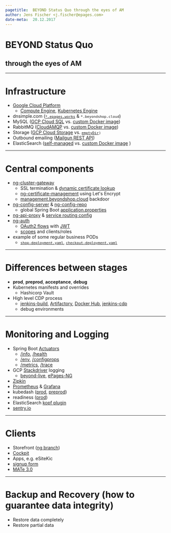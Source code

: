 ```yaml
---
pagetitle:  BEYOND Status Quo through the eyes of AM
author: Jens Fischer <j.fischer@epages.com>
date-meta:  20.12.2017
---
```


# BEYOND Status Quo

<h2>through the eyes of AM</h2>

---

# Infrastructure

* [Google Cloud Platform](https://cloud.google.com/)
    * [Compute Engine](https://cloud.google.com/compute/), [Kubernetes Engine](https://cloud.google.com/kubernetes-engine/)
* dnsimple.com (<code style="font-size: 80%;">[*.epages.works](https://dnsimple.com/a/51209/domains/epages.works/records)</code> & <code style="font-size: 80%;">*.beyondshop.cloud</code>)
* MySQL ([GCP Cloud SQL](https://cloud.google.com/sql/) vs. [custom Docker image](https://github.com/ePages-de/ng-docker-images/tree/master/ng-mysql-microservices))
* RabbitMQ ([CloudAMQP](https://artistic-duckbill.rmq.cloudamqp.com) vs. [custom Docker image](https://github.com/ePages-de/ng-docker-images/tree/master/ng-rabbitmq))
* Storage ([GCP Cloud Storage](https://cloud.google.com/storage/) vs. <code style="font-size: 80%;">[emptyDir](https://github.com/ePages-de/ng-infra/blob/master/deploy/automated-gce/environments/_acceptance/manifest-overrides/product/deployments/product-elasticsearch-statefulset.override.yaml))</code>
* Outbound emailing ([Mailgun REST API](https://documentation.mailgun.com/en/latest/api_reference.html))
* ElasticSearch ([self-managed](https://github.com/ePages-de/ng-infra/blob/master/deploy/automated-gce/_template/manifests/product/deployments/product-elasticsearch-statefulset.yaml) vs. [custom Docker image](https://github.com/ePages-de/ng-docker-images/tree/master/ng-elasticsearch) )

---

# Central components

* [ng-cluster-gateway](https://github.com/ePages-de/ng-cluster-gateway)
    * SSL termination & [dynamic certificate lookup](img/clustergateway-custom-ssl-certificates-010.png)
    * [ng-certificate-management](https://github.com/ePages-de/ng-certificate-management) using Let's Encrypt
    * [management.beyondshop.cloud](https://management.beyondshop.cloud/shop/system) backdoor
* [ng-config-server](https://github.com/ePages-de/ng-config-server) & [ng-config-repo](https://github.com/ePages-de/ng-config-repo)
    * global Spring Boot [application.properties](https://github.com/ePages-de/ng-infra/blob/master/deploy/automated-gce/_template/manifests/infrastructure/configs/application-properties-configMap.yaml)
* [ng-api-proxy](https://github.com/ePages-de/ng-api-proxy) & [service routing config](https://github.com/ePages-de/ng-config-repo/blob/gce/api-proxy.yml)
* [ng-auth](https://github.com/ePages-de/ng-auth)
    * [OAuth2 flows](http://build.epages.works:8080/view/Build%20master/job/core_auth_build/REST_API_Documentation/index.html#_tokens) with [JWT](https://jwt.io/)
    * [scopes](https://github.com/ePages-de/ng-auth/blob/master/src/main/resources/application.yml) and clients/roles
* example of some regular business PODs
    * <code style="font-size: 80%;">[shop-deployment.yaml](https://github.com/ePages-de/ng-shop/blob/master/src/deploy/k8s/shopadmin/deployments/shop-deployment.yaml)</code>, <code style="font-size: 80%;">[checkout-deployment.yaml](https://github.com/ePages-de/ng-checkout/blob/master/src/deploy/k8s/order/deployments/checkout-deployment.yaml)</code>

---

# Differences between stages
* **prod**, **preprod**, **acceptance**, **debug**
* Kubernetes manifests and overrides
    * Hashicorp Vault
* High level CDP process
    * [jenkins-build](http://build.epages.works:8080/view/Build%20pull%20requests/), [Artifactory](https://epagesbeyond.jfrog.io/epagesbeyond/webapp/#/home), [Docker Hub](https://hub.docker.com/u/epages/dashboard/), [jenkins-cdp](https://cdp.epages.works/job/cdp/)
    * debug environments

---

# Monitoring and Logging
* Spring Boot [Actuators](https://management.beyondshop.cloud/shop/system)
    * [/info](https://management.beyondshop.cloud/shop/system/info), [/health](https://management.beyondshop.cloud/shop/system/health)
    * [/env](https://management.beyondshop.cloud/shop/system/env), [/configprops](https://management.beyondshop.cloud/shop/system/configprops)
    * [/metrics](https://management.beyondshop.cloud/shop/system/metrics), [/trace](https://management.beyondshop.cloud/shop/system/trace)
* GCP [Stackdriver](https://cloud.google.com/stackdriver/) logging
    * [beyond-live](https://console.cloud.google.com/logs/viewer?project=beyond-live&minLogLevel=200&expandAll=false&resource=container%2Fcluster_name%2Fbeyondshop-cloud%2Fnamespace_id%2Fdefault&advancedFilter=resource.type%3D%22container%22%0Aresource.labels.cluster_name%3D%22beyondshop-cloud%22%0Aresource.labels.namespace_id%3D%22default%22&interval=PT1H), [ePages-NG](https://console.cloud.google.com/logs/viewer?project=epages-ng&minLogLevel=0&expandAll=false&interval=PT1H&resource=container%2Fcluster_name%2Fpreprod%2Fnamespace_id%2Fdefault&advancedFilter=resource.type%3D%22container%22%0Aresource.labels.cluster_name%3D%22preprod%22%0Aresource.labels.namespace_id%3D%22default%22)
* [Zipkin](https://zipkin.beyondshop.cloud/)
* [Prometheus](https://prometheus.beyondshop.cloud/) & [Grafana](https://grafana.beyondshop.cloud/?orgId=1)
* kubedash ([prod](https://kubedash-prod.epages.works/#), [preprod](https://kubedash-preprod.epages.works/#))
* readiness ([prod](https://readiness-prod.epages.works/readiness.html?refresh=60))
* ElasticSearch [kopf plugin](https://management.beyondshop.cloud/product-elasticsearch/_plugin/kopf/#!/cluster)
* [sentry.io](https://sentry.io/epages/byd-prod/)

---

# Clients
* Storefront ([ng branch](https://github.com/ePages-de/epages-ui/tree/ng))
* [Cockpit](https://github.com/ePages-de/ng-merchant-ui)
* Apps, e.g. eSiteKic
* [signup form](https://signup.beyondshop.cloud)
* [MATe 3.0](https://github.com/ePages-de/mate)

---

# Backup and Recovery (how to guarantee data integrity)
* Restore data completely
* Restore partial data
